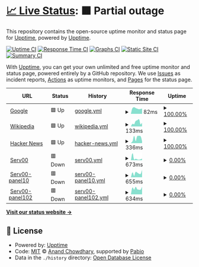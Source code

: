 # [📈 Live Status](https://demo.upptime.js.org): <!--live status--> **🟧 Partial outage**

This repository contains the open-source uptime monitor and status page for [Upptime](https://upptime.js.org), powered by [Upptime](https://github.com/upptime/upptime).

[![Uptime CI](https://github.com/Leapzhang/upptime/workflows/Uptime%20CI/badge.svg)](https://github.com/Leapzhang/upptime/actions?query=workflow%3A%22Uptime+CI%22)
[![Response Time CI](https://github.com/Leapzhang/upptime/workflows/Response%20Time%20CI/badge.svg)](https://github.com/Leapzhang/upptime/actions?query=workflow%3A%22Response+Time+CI%22)
[![Graphs CI](https://github.com/Leapzhang/upptime/workflows/Graphs%20CI/badge.svg)](https://github.com/Leapzhang/upptime/actions?query=workflow%3A%22Graphs+CI%22)
[![Static Site CI](https://github.com/Leapzhang/upptime/workflows/Static%20Site%20CI/badge.svg)](https://github.com/Leapzhang/upptime/actions?query=workflow%3A%22Static+Site+CI%22)
[![Summary CI](https://github.com/Leapzhang/upptime/workflows/Summary%20CI/badge.svg)](https://github.com/Leapzhang/upptime/actions?query=workflow%3A%22Summary+CI%22)

With [Upptime](https://upptime.js.org), you can get your own unlimited and free uptime monitor and status page, powered entirely by a GitHub repository. We use [Issues](https://github.com/upptime/upptime/issues) as incident reports, [Actions](https://github.com/Leapzhang/upptime/actions) as uptime monitors, and [Pages](https://demo.upptime.js.org) for the status page.

<!--start: status pages-->
<!-- This summary is generated by Upptime (https://github.com/upptime/upptime) -->
<!-- Do not edit this manually, your changes will be overwritten -->
<!-- prettier-ignore -->
| URL | Status | History | Response Time | Uptime |
| --- | ------ | ------- | ------------- | ------ |
| <img alt="" src="https://icons.duckduckgo.com/ip3/www.google.com.ico" height="13"> [Google](https://www.google.com) | 🟩 Up | [google.yml](https://github.com/Leapzhang/upptime/commits/HEAD/history/google.yml) | <details><summary><img alt="Response time graph" src="./graphs/google/response-time-week.png" height="20"> 82ms</summary><br><a href="https://demo.upptime.js.org/history/google"><img alt="Response time 110" src="https://img.shields.io/endpoint?url=https%3A%2F%2Fraw.githubusercontent.com%2FLeapzhang%2Fupptime%2FHEAD%2Fapi%2Fgoogle%2Fresponse-time.json"></a><br><a href="https://demo.upptime.js.org/history/google"><img alt="24-hour response time 62" src="https://img.shields.io/endpoint?url=https%3A%2F%2Fraw.githubusercontent.com%2FLeapzhang%2Fupptime%2FHEAD%2Fapi%2Fgoogle%2Fresponse-time-day.json"></a><br><a href="https://demo.upptime.js.org/history/google"><img alt="7-day response time 82" src="https://img.shields.io/endpoint?url=https%3A%2F%2Fraw.githubusercontent.com%2FLeapzhang%2Fupptime%2FHEAD%2Fapi%2Fgoogle%2Fresponse-time-week.json"></a><br><a href="https://demo.upptime.js.org/history/google"><img alt="30-day response time 93" src="https://img.shields.io/endpoint?url=https%3A%2F%2Fraw.githubusercontent.com%2FLeapzhang%2Fupptime%2FHEAD%2Fapi%2Fgoogle%2Fresponse-time-month.json"></a><br><a href="https://demo.upptime.js.org/history/google"><img alt="1-year response time 110" src="https://img.shields.io/endpoint?url=https%3A%2F%2Fraw.githubusercontent.com%2FLeapzhang%2Fupptime%2FHEAD%2Fapi%2Fgoogle%2Fresponse-time-year.json"></a></details> | <details><summary><a href="https://demo.upptime.js.org/history/google">100.00%</a></summary><a href="https://demo.upptime.js.org/history/google"><img alt="All-time uptime 100.00%" src="https://img.shields.io/endpoint?url=https%3A%2F%2Fraw.githubusercontent.com%2FLeapzhang%2Fupptime%2FHEAD%2Fapi%2Fgoogle%2Fuptime.json"></a><br><a href="https://demo.upptime.js.org/history/google"><img alt="24-hour uptime 100.00%" src="https://img.shields.io/endpoint?url=https%3A%2F%2Fraw.githubusercontent.com%2FLeapzhang%2Fupptime%2FHEAD%2Fapi%2Fgoogle%2Fuptime-day.json"></a><br><a href="https://demo.upptime.js.org/history/google"><img alt="7-day uptime 100.00%" src="https://img.shields.io/endpoint?url=https%3A%2F%2Fraw.githubusercontent.com%2FLeapzhang%2Fupptime%2FHEAD%2Fapi%2Fgoogle%2Fuptime-week.json"></a><br><a href="https://demo.upptime.js.org/history/google"><img alt="30-day uptime 100.00%" src="https://img.shields.io/endpoint?url=https%3A%2F%2Fraw.githubusercontent.com%2FLeapzhang%2Fupptime%2FHEAD%2Fapi%2Fgoogle%2Fuptime-month.json"></a><br><a href="https://demo.upptime.js.org/history/google"><img alt="1-year uptime 99.99%" src="https://img.shields.io/endpoint?url=https%3A%2F%2Fraw.githubusercontent.com%2FLeapzhang%2Fupptime%2FHEAD%2Fapi%2Fgoogle%2Fuptime-year.json"></a></details>
| <img alt="" src="https://icons.duckduckgo.com/ip3/en.wikipedia.org.ico" height="13"> [Wikipedia](https://en.wikipedia.org) | 🟩 Up | [wikipedia.yml](https://github.com/Leapzhang/upptime/commits/HEAD/history/wikipedia.yml) | <details><summary><img alt="Response time graph" src="./graphs/wikipedia/response-time-week.png" height="20"> 133ms</summary><br><a href="https://demo.upptime.js.org/history/wikipedia"><img alt="Response time 202" src="https://img.shields.io/endpoint?url=https%3A%2F%2Fraw.githubusercontent.com%2FLeapzhang%2Fupptime%2FHEAD%2Fapi%2Fwikipedia%2Fresponse-time.json"></a><br><a href="https://demo.upptime.js.org/history/wikipedia"><img alt="24-hour response time 37" src="https://img.shields.io/endpoint?url=https%3A%2F%2Fraw.githubusercontent.com%2FLeapzhang%2Fupptime%2FHEAD%2Fapi%2Fwikipedia%2Fresponse-time-day.json"></a><br><a href="https://demo.upptime.js.org/history/wikipedia"><img alt="7-day response time 133" src="https://img.shields.io/endpoint?url=https%3A%2F%2Fraw.githubusercontent.com%2FLeapzhang%2Fupptime%2FHEAD%2Fapi%2Fwikipedia%2Fresponse-time-week.json"></a><br><a href="https://demo.upptime.js.org/history/wikipedia"><img alt="30-day response time 155" src="https://img.shields.io/endpoint?url=https%3A%2F%2Fraw.githubusercontent.com%2FLeapzhang%2Fupptime%2FHEAD%2Fapi%2Fwikipedia%2Fresponse-time-month.json"></a><br><a href="https://demo.upptime.js.org/history/wikipedia"><img alt="1-year response time 202" src="https://img.shields.io/endpoint?url=https%3A%2F%2Fraw.githubusercontent.com%2FLeapzhang%2Fupptime%2FHEAD%2Fapi%2Fwikipedia%2Fresponse-time-year.json"></a></details> | <details><summary><a href="https://demo.upptime.js.org/history/wikipedia">100.00%</a></summary><a href="https://demo.upptime.js.org/history/wikipedia"><img alt="All-time uptime 100.00%" src="https://img.shields.io/endpoint?url=https%3A%2F%2Fraw.githubusercontent.com%2FLeapzhang%2Fupptime%2FHEAD%2Fapi%2Fwikipedia%2Fuptime.json"></a><br><a href="https://demo.upptime.js.org/history/wikipedia"><img alt="24-hour uptime 100.00%" src="https://img.shields.io/endpoint?url=https%3A%2F%2Fraw.githubusercontent.com%2FLeapzhang%2Fupptime%2FHEAD%2Fapi%2Fwikipedia%2Fuptime-day.json"></a><br><a href="https://demo.upptime.js.org/history/wikipedia"><img alt="7-day uptime 100.00%" src="https://img.shields.io/endpoint?url=https%3A%2F%2Fraw.githubusercontent.com%2FLeapzhang%2Fupptime%2FHEAD%2Fapi%2Fwikipedia%2Fuptime-week.json"></a><br><a href="https://demo.upptime.js.org/history/wikipedia"><img alt="30-day uptime 100.00%" src="https://img.shields.io/endpoint?url=https%3A%2F%2Fraw.githubusercontent.com%2FLeapzhang%2Fupptime%2FHEAD%2Fapi%2Fwikipedia%2Fuptime-month.json"></a><br><a href="https://demo.upptime.js.org/history/wikipedia"><img alt="1-year uptime 100.00%" src="https://img.shields.io/endpoint?url=https%3A%2F%2Fraw.githubusercontent.com%2FLeapzhang%2Fupptime%2FHEAD%2Fapi%2Fwikipedia%2Fuptime-year.json"></a></details>
| <img alt="" src="https://icons.duckduckgo.com/ip3/news.ycombinator.com.ico" height="13"> [Hacker News](https://news.ycombinator.com) | 🟩 Up | [hacker-news.yml](https://github.com/Leapzhang/upptime/commits/HEAD/history/hacker-news.yml) | <details><summary><img alt="Response time graph" src="./graphs/hacker-news/response-time-week.png" height="20"> 336ms</summary><br><a href="https://demo.upptime.js.org/history/hacker-news"><img alt="Response time 314" src="https://img.shields.io/endpoint?url=https%3A%2F%2Fraw.githubusercontent.com%2FLeapzhang%2Fupptime%2FHEAD%2Fapi%2Fhacker-news%2Fresponse-time.json"></a><br><a href="https://demo.upptime.js.org/history/hacker-news"><img alt="24-hour response time 431" src="https://img.shields.io/endpoint?url=https%3A%2F%2Fraw.githubusercontent.com%2FLeapzhang%2Fupptime%2FHEAD%2Fapi%2Fhacker-news%2Fresponse-time-day.json"></a><br><a href="https://demo.upptime.js.org/history/hacker-news"><img alt="7-day response time 336" src="https://img.shields.io/endpoint?url=https%3A%2F%2Fraw.githubusercontent.com%2FLeapzhang%2Fupptime%2FHEAD%2Fapi%2Fhacker-news%2Fresponse-time-week.json"></a><br><a href="https://demo.upptime.js.org/history/hacker-news"><img alt="30-day response time 264" src="https://img.shields.io/endpoint?url=https%3A%2F%2Fraw.githubusercontent.com%2FLeapzhang%2Fupptime%2FHEAD%2Fapi%2Fhacker-news%2Fresponse-time-month.json"></a><br><a href="https://demo.upptime.js.org/history/hacker-news"><img alt="1-year response time 314" src="https://img.shields.io/endpoint?url=https%3A%2F%2Fraw.githubusercontent.com%2FLeapzhang%2Fupptime%2FHEAD%2Fapi%2Fhacker-news%2Fresponse-time-year.json"></a></details> | <details><summary><a href="https://demo.upptime.js.org/history/hacker-news">100.00%</a></summary><a href="https://demo.upptime.js.org/history/hacker-news"><img alt="All-time uptime 100.00%" src="https://img.shields.io/endpoint?url=https%3A%2F%2Fraw.githubusercontent.com%2FLeapzhang%2Fupptime%2FHEAD%2Fapi%2Fhacker-news%2Fuptime.json"></a><br><a href="https://demo.upptime.js.org/history/hacker-news"><img alt="24-hour uptime 100.00%" src="https://img.shields.io/endpoint?url=https%3A%2F%2Fraw.githubusercontent.com%2FLeapzhang%2Fupptime%2FHEAD%2Fapi%2Fhacker-news%2Fuptime-day.json"></a><br><a href="https://demo.upptime.js.org/history/hacker-news"><img alt="7-day uptime 100.00%" src="https://img.shields.io/endpoint?url=https%3A%2F%2Fraw.githubusercontent.com%2FLeapzhang%2Fupptime%2FHEAD%2Fapi%2Fhacker-news%2Fuptime-week.json"></a><br><a href="https://demo.upptime.js.org/history/hacker-news"><img alt="30-day uptime 100.00%" src="https://img.shields.io/endpoint?url=https%3A%2F%2Fraw.githubusercontent.com%2FLeapzhang%2Fupptime%2FHEAD%2Fapi%2Fhacker-news%2Fuptime-month.json"></a><br><a href="https://demo.upptime.js.org/history/hacker-news"><img alt="1-year uptime 99.98%" src="https://img.shields.io/endpoint?url=https%3A%2F%2Fraw.githubusercontent.com%2FLeapzhang%2Fupptime%2FHEAD%2Fapi%2Fhacker-news%2Fuptime-year.json"></a></details>
| <img alt="" src="https://icons.duckduckgo.com/ip3/panel4.qqnews.pp.ua.ico" height="13"> [Serv00](http://panel4.qqnews.pp.ua) | 🟥 Down | [serv00.yml](https://github.com/Leapzhang/upptime/commits/HEAD/history/serv00.yml) | <details><summary><img alt="Response time graph" src="./graphs/serv00/response-time-week.png" height="20"> 673ms</summary><br><a href="https://demo.upptime.js.org/history/serv00"><img alt="Response time 621" src="https://img.shields.io/endpoint?url=https%3A%2F%2Fraw.githubusercontent.com%2FLeapzhang%2Fupptime%2FHEAD%2Fapi%2Fserv00%2Fresponse-time.json"></a><br><a href="https://demo.upptime.js.org/history/serv00"><img alt="24-hour response time 475" src="https://img.shields.io/endpoint?url=https%3A%2F%2Fraw.githubusercontent.com%2FLeapzhang%2Fupptime%2FHEAD%2Fapi%2Fserv00%2Fresponse-time-day.json"></a><br><a href="https://demo.upptime.js.org/history/serv00"><img alt="7-day response time 673" src="https://img.shields.io/endpoint?url=https%3A%2F%2Fraw.githubusercontent.com%2FLeapzhang%2Fupptime%2FHEAD%2Fapi%2Fserv00%2Fresponse-time-week.json"></a><br><a href="https://demo.upptime.js.org/history/serv00"><img alt="30-day response time 847" src="https://img.shields.io/endpoint?url=https%3A%2F%2Fraw.githubusercontent.com%2FLeapzhang%2Fupptime%2FHEAD%2Fapi%2Fserv00%2Fresponse-time-month.json"></a><br><a href="https://demo.upptime.js.org/history/serv00"><img alt="1-year response time 621" src="https://img.shields.io/endpoint?url=https%3A%2F%2Fraw.githubusercontent.com%2FLeapzhang%2Fupptime%2FHEAD%2Fapi%2Fserv00%2Fresponse-time-year.json"></a></details> | <details><summary><a href="https://demo.upptime.js.org/history/serv00">0.00%</a></summary><a href="https://demo.upptime.js.org/history/serv00"><img alt="All-time uptime 55.03%" src="https://img.shields.io/endpoint?url=https%3A%2F%2Fraw.githubusercontent.com%2FLeapzhang%2Fupptime%2FHEAD%2Fapi%2Fserv00%2Fuptime.json"></a><br><a href="https://demo.upptime.js.org/history/serv00"><img alt="24-hour uptime 0.00%" src="https://img.shields.io/endpoint?url=https%3A%2F%2Fraw.githubusercontent.com%2FLeapzhang%2Fupptime%2FHEAD%2Fapi%2Fserv00%2Fuptime-day.json"></a><br><a href="https://demo.upptime.js.org/history/serv00"><img alt="7-day uptime 0.00%" src="https://img.shields.io/endpoint?url=https%3A%2F%2Fraw.githubusercontent.com%2FLeapzhang%2Fupptime%2FHEAD%2Fapi%2Fserv00%2Fuptime-week.json"></a><br><a href="https://demo.upptime.js.org/history/serv00"><img alt="30-day uptime 0.00%" src="https://img.shields.io/endpoint?url=https%3A%2F%2Fraw.githubusercontent.com%2FLeapzhang%2Fupptime%2FHEAD%2Fapi%2Fserv00%2Fuptime-month.json"></a><br><a href="https://demo.upptime.js.org/history/serv00"><img alt="1-year uptime 55.03%" src="https://img.shields.io/endpoint?url=https%3A%2F%2Fraw.githubusercontent.com%2FLeapzhang%2Fupptime%2FHEAD%2Fapi%2Fserv00%2Fuptime-year.json"></a></details>
| <img alt="" src="https://icons.duckduckgo.com/ip3/panel10.qqnews.pp.ua.ico" height="13"> [Serv00-panel10](http://panel10.qqnews.pp.ua) | 🟥 Down | [serv00-panel10.yml](https://github.com/Leapzhang/upptime/commits/HEAD/history/serv00-panel10.yml) | <details><summary><img alt="Response time graph" src="./graphs/serv00-panel10/response-time-week.png" height="20"> 655ms</summary><br><a href="https://demo.upptime.js.org/history/serv00-panel10"><img alt="Response time 631" src="https://img.shields.io/endpoint?url=https%3A%2F%2Fraw.githubusercontent.com%2FLeapzhang%2Fupptime%2FHEAD%2Fapi%2Fserv00-panel10%2Fresponse-time.json"></a><br><a href="https://demo.upptime.js.org/history/serv00-panel10"><img alt="24-hour response time 557" src="https://img.shields.io/endpoint?url=https%3A%2F%2Fraw.githubusercontent.com%2FLeapzhang%2Fupptime%2FHEAD%2Fapi%2Fserv00-panel10%2Fresponse-time-day.json"></a><br><a href="https://demo.upptime.js.org/history/serv00-panel10"><img alt="7-day response time 655" src="https://img.shields.io/endpoint?url=https%3A%2F%2Fraw.githubusercontent.com%2FLeapzhang%2Fupptime%2FHEAD%2Fapi%2Fserv00-panel10%2Fresponse-time-week.json"></a><br><a href="https://demo.upptime.js.org/history/serv00-panel10"><img alt="30-day response time 627" src="https://img.shields.io/endpoint?url=https%3A%2F%2Fraw.githubusercontent.com%2FLeapzhang%2Fupptime%2FHEAD%2Fapi%2Fserv00-panel10%2Fresponse-time-month.json"></a><br><a href="https://demo.upptime.js.org/history/serv00-panel10"><img alt="1-year response time 631" src="https://img.shields.io/endpoint?url=https%3A%2F%2Fraw.githubusercontent.com%2FLeapzhang%2Fupptime%2FHEAD%2Fapi%2Fserv00-panel10%2Fresponse-time-year.json"></a></details> | <details><summary><a href="https://demo.upptime.js.org/history/serv00-panel10">0.00%</a></summary><a href="https://demo.upptime.js.org/history/serv00-panel10"><img alt="All-time uptime 55.24%" src="https://img.shields.io/endpoint?url=https%3A%2F%2Fraw.githubusercontent.com%2FLeapzhang%2Fupptime%2FHEAD%2Fapi%2Fserv00-panel10%2Fuptime.json"></a><br><a href="https://demo.upptime.js.org/history/serv00-panel10"><img alt="24-hour uptime 0.00%" src="https://img.shields.io/endpoint?url=https%3A%2F%2Fraw.githubusercontent.com%2FLeapzhang%2Fupptime%2FHEAD%2Fapi%2Fserv00-panel10%2Fuptime-day.json"></a><br><a href="https://demo.upptime.js.org/history/serv00-panel10"><img alt="7-day uptime 0.00%" src="https://img.shields.io/endpoint?url=https%3A%2F%2Fraw.githubusercontent.com%2FLeapzhang%2Fupptime%2FHEAD%2Fapi%2Fserv00-panel10%2Fuptime-week.json"></a><br><a href="https://demo.upptime.js.org/history/serv00-panel10"><img alt="30-day uptime 0.00%" src="https://img.shields.io/endpoint?url=https%3A%2F%2Fraw.githubusercontent.com%2FLeapzhang%2Fupptime%2FHEAD%2Fapi%2Fserv00-panel10%2Fuptime-month.json"></a><br><a href="https://demo.upptime.js.org/history/serv00-panel10"><img alt="1-year uptime 55.24%" src="https://img.shields.io/endpoint?url=https%3A%2F%2Fraw.githubusercontent.com%2FLeapzhang%2Fupptime%2FHEAD%2Fapi%2Fserv00-panel10%2Fuptime-year.json"></a></details>
| <img alt="" src="https://icons.duckduckgo.com/ip3/panel102.qqnews.pp.ua.ico" height="13"> [Serv00-panel102](http://panel102.qqnews.pp.ua) | 🟥 Down | [serv00-panel102.yml](https://github.com/Leapzhang/upptime/commits/HEAD/history/serv00-panel102.yml) | <details><summary><img alt="Response time graph" src="./graphs/serv00-panel102/response-time-week.png" height="20"> 634ms</summary><br><a href="https://demo.upptime.js.org/history/serv00-panel102"><img alt="Response time 571" src="https://img.shields.io/endpoint?url=https%3A%2F%2Fraw.githubusercontent.com%2FLeapzhang%2Fupptime%2FHEAD%2Fapi%2Fserv00-panel102%2Fresponse-time.json"></a><br><a href="https://demo.upptime.js.org/history/serv00-panel102"><img alt="24-hour response time 401" src="https://img.shields.io/endpoint?url=https%3A%2F%2Fraw.githubusercontent.com%2FLeapzhang%2Fupptime%2FHEAD%2Fapi%2Fserv00-panel102%2Fresponse-time-day.json"></a><br><a href="https://demo.upptime.js.org/history/serv00-panel102"><img alt="7-day response time 634" src="https://img.shields.io/endpoint?url=https%3A%2F%2Fraw.githubusercontent.com%2FLeapzhang%2Fupptime%2FHEAD%2Fapi%2Fserv00-panel102%2Fresponse-time-week.json"></a><br><a href="https://demo.upptime.js.org/history/serv00-panel102"><img alt="30-day response time 680" src="https://img.shields.io/endpoint?url=https%3A%2F%2Fraw.githubusercontent.com%2FLeapzhang%2Fupptime%2FHEAD%2Fapi%2Fserv00-panel102%2Fresponse-time-month.json"></a><br><a href="https://demo.upptime.js.org/history/serv00-panel102"><img alt="1-year response time 571" src="https://img.shields.io/endpoint?url=https%3A%2F%2Fraw.githubusercontent.com%2FLeapzhang%2Fupptime%2FHEAD%2Fapi%2Fserv00-panel102%2Fresponse-time-year.json"></a></details> | <details><summary><a href="https://demo.upptime.js.org/history/serv00-panel102">0.00%</a></summary><a href="https://demo.upptime.js.org/history/serv00-panel102"><img alt="All-time uptime 54.36%" src="https://img.shields.io/endpoint?url=https%3A%2F%2Fraw.githubusercontent.com%2FLeapzhang%2Fupptime%2FHEAD%2Fapi%2Fserv00-panel102%2Fuptime.json"></a><br><a href="https://demo.upptime.js.org/history/serv00-panel102"><img alt="24-hour uptime 0.00%" src="https://img.shields.io/endpoint?url=https%3A%2F%2Fraw.githubusercontent.com%2FLeapzhang%2Fupptime%2FHEAD%2Fapi%2Fserv00-panel102%2Fuptime-day.json"></a><br><a href="https://demo.upptime.js.org/history/serv00-panel102"><img alt="7-day uptime 0.00%" src="https://img.shields.io/endpoint?url=https%3A%2F%2Fraw.githubusercontent.com%2FLeapzhang%2Fupptime%2FHEAD%2Fapi%2Fserv00-panel102%2Fuptime-week.json"></a><br><a href="https://demo.upptime.js.org/history/serv00-panel102"><img alt="30-day uptime 0.00%" src="https://img.shields.io/endpoint?url=https%3A%2F%2Fraw.githubusercontent.com%2FLeapzhang%2Fupptime%2FHEAD%2Fapi%2Fserv00-panel102%2Fuptime-month.json"></a><br><a href="https://demo.upptime.js.org/history/serv00-panel102"><img alt="1-year uptime 54.36%" src="https://img.shields.io/endpoint?url=https%3A%2F%2Fraw.githubusercontent.com%2FLeapzhang%2Fupptime%2FHEAD%2Fapi%2Fserv00-panel102%2Fuptime-year.json"></a></details>

<!--end: status pages-->

[**Visit our status website →**](https://demo.upptime.js.org)

## 📄 License

- Powered by: [Upptime](https://github.com/upptime/upptime)
- Code: [MIT](./LICENSE) © [Anand Chowdhary](https://anandchowdhary.com), supported by [Pabio](https://pabio.com)
- Data in the `./history` directory: [Open Database License](https://opendatacommons.org/licenses/odbl/1-0/)
